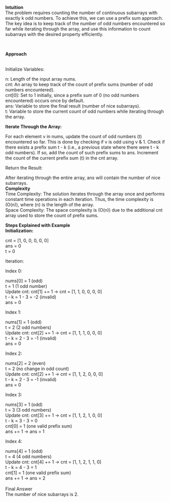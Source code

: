 <b>Intuition</b></br>
The problem requires counting the number of continuous subarrays with exactly k odd numbers. To achieve this, we can use a prefix sum approach. The key idea is to keep track of the number of odd numbers encountered so far while iterating through the array, and use this information to count subarrays with the desired property efficiently.

</br>

<b>Approach</b></br></br>

</b>Initialize Variables:</br></b>

n: Length of the input array nums.</br>
cnt: An array to keep track of the count of prefix sums (number of odd numbers encountered).</br>
cnt[0]: Set to 1 initially, since a prefix sum of 0 (no odd numbers encountered) occurs once by default.</br>
ans: Variable to store the final result (number of nice subarrays).</br>
t: Variable to store the current count of odd numbers while iterating through the array.</br>

<b>Iterate Through the Array:</br></b>

For each element v in nums, update the count of odd numbers (t) encountered so far. This is done by checking if v is odd using v & 1.
Check if there exists a prefix sum t - k (i.e., a previous state where there were t - k odd numbers). If so, add the count of such prefix sums to ans.
Increment the count of the current prefix sum (t) in the cnt array.</br>

</b>Return the Result:</b></br>

After iterating through the entire array, ans will contain the number of nice subarrays.</br>
<b>Complexity</b></br>
Time Complexity: The solution iterates through the array once and performs constant time operations in each iteration. Thus, the time complexity is (O(n)), where (n) is the length of the array.</br>
Space Complexity: The space complexity is (O(n)) due to the additional cnt array used to store the count of prefix sums.</br>


<b>Steps Explained with Example</b></br>
<b>Initialization:</b></br>

cnt = [1, 0, 0, 0, 0, 0]</br>
ans = 0</br>
t = 0</br>

</b>Iteration:</b></br>

Index 0:</br>

nums[0] = 1 (odd)</br>
t = 1 (1 odd number)</br>
Update cnt: cnt[1] += 1 → cnt = [1, 1, 0, 0, 0, 0]</br>
t - k = 1 - 3 = -2 (invalid)</br>
ans = 0</br>

Index 1:</br>

nums[1] = 1 (odd)</br>
t = 2 (2 odd numbers)</br>
Update cnt: cnt[2] += 1 → cnt = [1, 1, 1, 0, 0, 0]</br>
t - k = 2 - 3 = -1 (invalid)</br>
ans = 0</br>

Index 2:</br>

nums[2] = 2 (even)</br>
t = 2 (no change in odd count)</br>
Update cnt: cnt[2] += 1 → cnt = [1, 1, 2, 0, 0, 0]</br>
t - k = 2 - 3 = -1 (invalid)</br>
ans = 0</br>

Index 3:</br>

nums[3] = 1 (odd)</br>
t = 3 (3 odd numbers)</br>
Update cnt: cnt[3] += 1 → cnt = [1, 1, 2, 1, 0, 0]</br>
t - k = 3 - 3 = 0</br>
cnt[0] = 1 (one valid prefix sum)</br>
ans += 1 → ans = 1</br>

Index 4:</br>

nums[4] = 1 (odd)</br>
t = 4 (4 odd numbers)</br>
Update cnt: cnt[4] += 1 → cnt = [1, 1, 2, 1, 1, 0]</br>
t - k = 4 - 3 = 1</br>
cnt[1] = 1 (one valid prefix sum)</br>
ans += 1 → ans = 2</br></br>
Final Answer</br>
The number of nice subarrays is 2.​</br>
